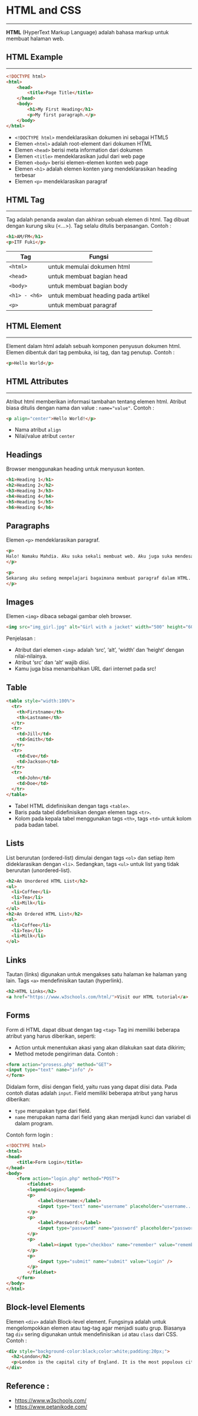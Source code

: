 HTML and CSS
==
----

**HTML** (HyperText Markup Language) adalah bahasa markup untuk membuat halaman web.

## HTML Example
----
```html
<!DOCTYPE html>
<html>
    <head>
        <title>Page Title</title>
    </head>
    <body>
        <h1>My First Heading</h1>
        <p>My first paragraph.</p>
    </body>
</html>
```
* ```<!DOCTYPE html>``` mendeklarasikan dokumen ini sebagai HTML5 
* Elemen ```<html>``` adalah root-element dari dokumen HTML 
* Elemen ```<head>``` berisi meta information dari dokumen
* Elemen ```<title>``` mendeklarasikan judul dari web page
* Elemen ```<body>``` berisi elemen-elemen konten web page
* Elemen ```<h1>``` adalah elemen konten yang mendeklarasikan heading terbesar
* Elemen ```<p>``` mendeklarasikan paragraf

## HTML Tag
----
Tag adalah penanda awalan dan akhiran sebuah elemen di html. Tag dibuat dengan kurung siku (<...>). Tag selalu ditulis berpasangan. Contoh :
```html
<h1>AM/FM</h1>
<p>ITF Fuki</p>
```
Tag                 | Fungsi
------------------- | -----------------------------------
```<html>```        | untuk memulai dokumen html
```<head>```        | untuk membuat bagian head
```<body>```        | untuk membuat bagian body
```<h1> - <h6>```   | untuk membuat heading pada artikel
```<p>```           | untuk membuat paragraf


## HTML Element
----
Element dalam html adalah sebuah komponen penyusun dokumen html. Elemen dibentuk dari tag pembuka, isi tag, dan tag penutup. Contoh :
```html
<p>Hello World</p>
```
## HTML Attributes
----
Atribut html memberikan informasi tambahan tentang elemen html. Atribut biasa ditulis dengan nama dan value : ```name="value"```. Contoh :
```html
<p align="center">Hello World!</p>
```
* Nama atribut ```align``` 
* Nilai/value atribut ```center```

## Headings
Browser menggunakan heading untuk menyusun konten.
```html
<h1>Heading 1</h1>
<h2>Heading 2</h2>
<h3>Heading 3</h3>
<h4>Heading 4</h4>
<h5>Heading 5</h5>
<h6>Heading 6</h6>
```
## Paragraphs 
Elemen ```<p>``` mendeklarasikan paragraf.
```html
<p>
Halo! Namaku Mahdia. Aku suka sekali membuat web. Aku juga suka mendesain! 
</p>

<p>
Sekarang aku sedang mempelajari bagaimana membuat paragraf dalam HTML. Hmm, ternyata mudah sekali bukan?
</p>
```
## Images
Elemen ```<img>``` dibaca sebagai gambar oleh browser.
```html
<img src="img_girl.jpg" alt="Girl with a jacket" width="500" height="600">
```
Penjelasan :
* Atribut dari elemen ```<img>``` adalah ‘src’, ‘alt’, ‘width’ dan ‘height’ dengan nilai-nilainya.
* Atribut ‘src’ dan ‘alt’ wajib diisi.
* Kamu juga bisa menambahkan URL dari internet pada src!
## Table
```html
<table style="width:100%">
  <tr>
    <th>Firstname</th>
    <th>Lastname</th>
  </tr>
  <tr>
    <td>Jill</td>
    <td>Smith</td>
  </tr>
  <tr>
    <td>Eve</td>
    <td>Jackson</td>
  </tr>
  <tr>
    <td>John</td>
    <td>Doe</td>
  </tr>
</table>
```
* Tabel HTML didefinisikan dengan tags ```<table>```. 
* Baris pada tabel didefinisikan dengan elemen tags ```<tr>```.
* Kolom pada kepala tabel menggunakan tags ```<th>```, tags ```<td>``` untuk kolom pada badan tabel.
## Lists
List berurutan (ordered-list) dimulai dengan tags ```<ol>``` dan setiap item dideklarasikan dengan ```<li>```. Sedangkan, tags ```<ul>``` untuk list yang tidak berurutan (unordered-list).
```html
<h2>An Unordered HTML List</h2>
<ul>
  <li>Coffee</li>
  <li>Tea</li>
  <li>Milk</li>
</ul>  
<h2>An Ordered HTML List</h2>
<ol>
  <li>Coffee</li>
  <li>Tea</li>
  <li>Milk</li>
</ol> 
```
## Links
Tautan (links) digunakan untuk mengakses satu halaman ke halaman yang lain. Tags ```<a>``` mendefinisikan tautan (hyperlink).
```html
<h2>HTML Links</h2>
<a href="https://www.w3schools.com/html/">Visit our HTML tutorial</a>
```
## Forms
Form di HTML dapat dibuat dengan tag ```<tag>```
Tag ini memiliki beberapa atribut yang harus diberikan, seperti:
* Action untuk menentukan akasi yang akan dilakukan saat data dikirim;
* Method metode pengiriman data.
Contoh :
```html
<form action="prosess.php" method="GET">
<input type="text" name="info" />
</form>
```
Didalam form, diisi dengan field, yaitu ruas yang dapat diisi data. Pada contoh diatas adalah ```input```. Field memiliki beberapa atribut yang harus diberikan:
* ```type``` merupakan type dari field.
* ```name``` merupakan nama dari field yang akan menjadi kunci dan variabel di dalam program. 

Contoh form login :
```html
<!DOCTYPE html>
<html>
<head>
    <title>Form Login</title>
</head>
<body>
    <form action="login.php" method="POST">
        <fieldset>
        <legend>Login</legend>
        <p>
            <label>Username:</label>
            <input type="text" name="username" placeholder="username..." />
        </p>
        <p>
            <label>Password:</label>
            <input type="password" name="password" placeholder="password..." />
        </p>
        <p>
            <label><input type="checkbox" name="remember" value="remember" /> Remember me</label>
        </p>
        <p>
            <input type="submit" name="submit" value="Login" />
        </p>
        </fieldset>
    </form>
</body>
</html>
```
## Block-level Elements
Elemen ```<div>``` adalah Block-level element. Fungsinya adalah untuk mengelompokkan elemen atau tag-tag agar menjadi suatu grup. Biasanya tag ```div``` sering digunakan untuk mendefinisikan ```id``` atau ```class``` dari CSS. Contoh :
```html
<div style="background-color:black;color:white;padding:20px;">
  <h2>London</h2>
  <p>London is the capital city of England. It is the most populous city in the United Kingdom, with a metropolitan area of over 13 million inhabitants.</p>
</div>
```


## Reference :
* https://www.w3schools.com/
* https://www.petanikode.com/